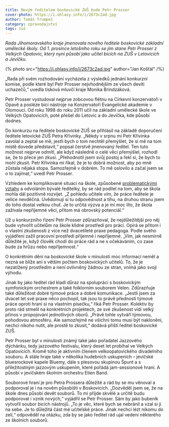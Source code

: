 ```yaml
---
title: Novým ředitelem boskovické ZUŠ bude Petr Prosser
cover-photo: https://i.ohlasy.info/i/2673c2ad.jpg
author: Tomáš Trumpeš
category: zpravodajství
tags: zuš
---
```


*Rada Jihomoravského kraje jmenovala nového ředitele boskovické základní umělecké školy. Od 1. prosince letošního roku se jím stane Petr Prosser z Velkých Opatovic, který nyní působí jako učitel bicích na ZUŠ v Letovicích a Jevíčku.*

{% photo src="https://i.ohlasy.info/i/2673c2ad.jpg" author="Jan Košťál" /%}

„Rada při svém rozhodování vycházela z výsledků jednání konkurzní komise, podle které byl Petr Prosser nejvhodnějším ze všech devíti uchazečů,“ uvedla tisková mluvčí kraje Monika Brindzáková.

Petr Prosser vystudoval nejprve zobcovou flétnu na Církevní konzervatoři v Opavě a posléze  bicí nástroje na Konzervatoři Evangelické akademie v Olomouci. Od roku 1998 do roku 2011 učil na základní umělecké škole ve Velkých Opatovicích, poté přešel do Letovic a do Jevíčka, kde působí dodnes.

Do konkurzu na ředitele boskovické ZUŠ se přihlásil na základě doporučení ředitele letovické ZUŠ Petra Křivinky. „Někdy v srpnu mi Petr Křivinka zavolal a zeptal se mě, jestli bych o tom nechtěl přemýšlet, že si mě na tom místě dovede představit,“ popsal čerstvě jmenovaný ředitel. Ten tuto možnost nejprve odmítl, ale když následně o celé věci přemýšlel, rozhodl se, že to přece jen zkusí. „Přehodnotil jsem svůj postoj a řekl si, že bych to mohl zkusit. Petr Křivinka mi říkal, že je to dobrá možnost, aby po mně zůstala nějaká stopa. Samozřejmě v dobrém. To mě oslovilo a začal jsem se o to zajímat,“ uvedl Petr Prosser.

Vzhledem ke komplikované situaci na škole, způsobené [problematickými vztahy](https://ohlasy.info/clanky/2019/12/sikana-zus.html) a odvoláním bývalé ředitelky, by se rád podílel na tom, aby se škola mohla dál pozitivně rozvíjet. „Z pohledu učitele vím, že práce ředitele je velice nevděčná. Uvědomuji si tu odpovědnost a tíhu, na druhou stranu jsem do toho dostal velkou chuť. Je to určitá výzva a je mi moc líto, že škola zažívala nepříjemné věci, přitom má obrovský potenciál.“

Už u konkurzního řízení Petr Prosser zdůrazňoval, že nejdůležitější pro něj bude vytvořit učitelům na škole klidné prostředí pro práci. Opírá se přitom i o vlastní zkušenosti z více než dvacetileté praxe pedagoga. Podle svého vyjádření zažil pracovní prostředí příjemné i nepříjemné. „Vím, jak nesmírně důležité je, když člověk chodí do práce rád a ne s očekáváním, co zase bude za hrůzu nebo nepříjemnost.“

O konkrétním dění na boskovické škole v minulosti moc informací neměl a nezná se blíže ani s větším počtem boskovických učitelů. To, že je nezatížený prostředím a není ovlivněný žádnou ze stran, vnímá jako svoji výhodu.

Jinak by jako ředitel rád kladl důraz na spolupráci s boskovickým symfonickým orchestrem a také folklorním souborem Velen. Zdůrazňuje také důležitost dobré týmové práce a dobré komunikace. „Jestli jsem za dvacet let své praxe něco pochopil, tak jsou to právě přednosti týmové práce oproti hraní si na vlastním písečku,“ říká Petr Prosser. Kolektiv by proto rád stmelil na konkrétních projektech, ze své zkušenost vidí velký přínos v propojování jednotlivých oborů. „Právě tohle vytváří týmovou, pohodovou atmosféru. Ale samozřejmě ne všichni tomu musí být nakloněni, nechci nikoho nutit, ale prostě to zkusit,“ dodává příští ředitel boskovické ZUŠ.

Petr Prosser byl v minulosti známý také jako pořadatel Jazzového dýchánku, tedy jazzového festivalu, který deset let probíhal ve Velkých Opatovicích. Kromě toho je aktivním členem velkoopatovického divadelního souboru. A stále hraje také v několika hudebních uskupeních – jevíčské bluesrockové kapele Bluemy, dále s plesovou skupinou Špunt a s příležitostným jazzovým uskupením, které pořádá jam-sessionové hraní. A působí v jevíčském školním orchestru Etien Band.

Souborové hraní je pro Petra Prossera důležité a rád by se mu věnoval a podporoval je i na novém působišti v Boskovicích. „Dozvěděl jsem se, že na škole dnes působí devět souborů. To mi přijde skvělé a určitě budu podporovat i vznik nových,“ vyjádřil se Petr Prosser. Sám by jako bubeník vytvořil soubor bicích nástrojů. „To je věc, které bych se nebránil a vzal si ji na sebe. Je to důležitá část mé učitelské práce. Jinak nechci lézt nikomu do zelí,“ odpověděl na otázku, zda by se jako ředitel rád ujal vedení některého ze školních souborů.
